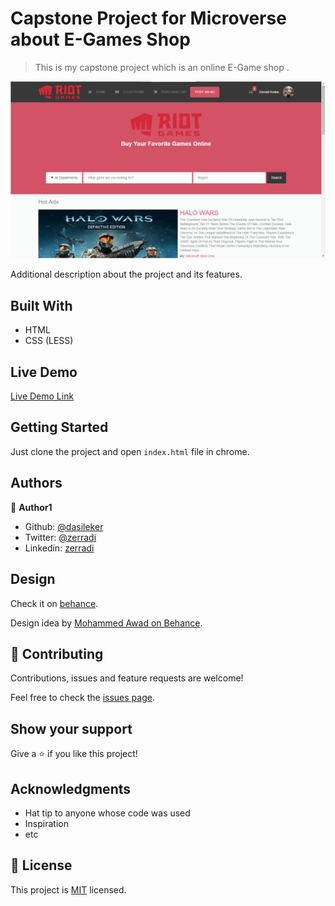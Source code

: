 # Capstone Project for Microverse about E-Games Shop

> This is my capstone project which is an online E-Game shop .

![screenshot](img\screentshot.png)

Additional description about the project and its features.

## Built With

- HTML
- CSS (LESS)

## Live Demo

[Live Demo Link](https://raw.githack.com/dasileker/capstone-project/featur/index.html)
## Getting Started

Just clone the project and open `index.html` file in chrome.

## Authors

👤 **Author1**

- Github: [@dasileker](https://github.com/dasileker)
- Twitter: [@zerradi](https://twitter.com/zerradi)
- Linkedin: [zerradi](https://www.linkedin.com/in/dasileker)

## Design 

Check it on [behance](https://www.behance.net/gallery/24796463/ZATTIX).


Design idea by [Mohammed Awad on Behance](https://www.behance.net/M_Awad).

## 🤝 Contributing

Contributions, issues and feature requests are welcome!

Feel free to check the [issues page](issues/).

## Show your support

Give a ⭐️ if you like this project!

## Acknowledgments

- Hat tip to anyone whose code was used
- Inspiration
- etc

## 📝 License

This project is [MIT](lic.url) licensed.
